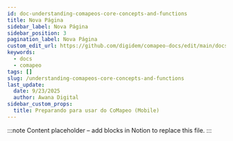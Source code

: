 ```yaml
---
id: doc-understanding-comapeos-core-concepts-and-functions
title: Nova Página
sidebar_label: Nova Página
sidebar_position: 3
pagination_label: Nova Página
custom_edit_url: https://github.com/digidem/comapeo-docs/edit/main/docs/understanding-comapeos-core-concepts-and-functions.md
keywords:
  - docs
  - comapeo
tags: []
slug: /understanding-comapeos-core-concepts-and-functions
last_update:
  date: 9/23/2025
  author: Awana Digital
sidebar_custom_props:
  title: Preparando para usar do CoMapeo (Mobile)
---
```


<!-- Placeholder content generated automatically because the Notion page is missing a Website Block. -->

:::note
Content placeholder – add blocks in Notion to replace this file.
:::
